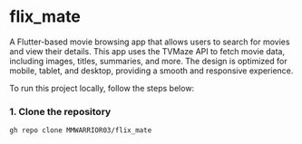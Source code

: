 # flix_mate

A Flutter-based movie browsing app that allows users to search for movies and view their details. This app uses the TVMaze API to fetch movie data, including images, titles, summaries, and more. The design is optimized for mobile, tablet, and desktop, providing a smooth and responsive experience.



To run this project locally, follow the steps below:

### 1. Clone the repository
```bash
gh repo clone MMWARRIOR03/flix_mate
